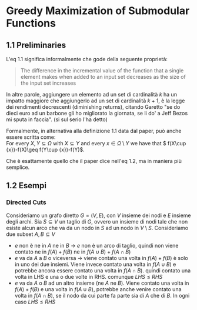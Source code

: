 # Greedy Maximization of Submodular Functions

## 1.1 Preliminaries

L'eq 1.1 significa informalmente che gode della seguente proprietà: 

> The difference in the incremental value of the function that a single element makes when added to an input set decreases as the size of the input set increases

In altre parole, aggiungere un elemento ad un set di cardinalità $k$ ha un impatto maggiore che aggiungerlo ad un set di cardinalità $k+1$, è la legge dei rendimenti decrescenti (diminishing returns), citando Garetto "se do dieci euro ad un barbone gli ho migliorato la giornata, se li do' a Jeff Bezos mi sputa in faccia". (si sul serio l'ha detto)

Formalmente, in alternativa alla definizione 1.1 data dal paper, può anche essere scritta come:<br>
For every $X, Y \subseteq \Omega$ with $X \subseteq Y$ and every ${\displaystyle x\in \Omega \setminus Y}$ we have that $ f(X\cup \{x\})-f(X)\geq f(Y\cup \{x\})-f(Y)$.<br>

Che è esattamente quello che il paper dice nell'eq 1.2, ma in maniera più semplice.

## 1.2 Esempi
### Directed Cuts

Consideriamo un grafo diretto $G=(V,E)$, con $V$ insieme dei nodi e $E$ insieme degli archi. Sia $S \subseteq V$ un taglio di $G$, ovvero un insieme di nodi tale che non esiste alcun arco che va da un nodo in $S$ ad un nodo in $V \setminus S$.
Consideriamo due subset $A,B \subseteq V$

- $e$ non è ne in $A$ ne in $B$ -> $e$ non è un arco di taglio, quindi non viene contato ne in $f(A) + f(B)$ ne in $f(A \cup B) + f(A \cap B)$
- $e$ va da $A$ a $B$ o viceversa -> viene contato una volta in $f(A) + f(B)$ è solo in uno dei due insiemi. Viene invece contato una volta in $f(A \cup B)$ e potrebbe ancora essere contato una volta in $f(A \cap B)$. quindi contato una volta in LHS e una o due volte in RHS. comunque $LHS \leq RHS$
- $e$ va da $A$ o $B$ ad un altro insieme (ne $A$ ne $B$). Viene contato una volta in $f(A) + f(B)$ e una volta in $f(A \cup B)$, potrebbe anche venire contato una volta in $f(A \cap B)$, se il nodo da cui parte fa parte sia di $A$ che di $B$. In ogni caso $LHS \leq RHS$